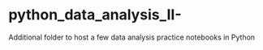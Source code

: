 # python_data_analysis_II-
Additional folder to host a few data analysis practice notebooks in Python
